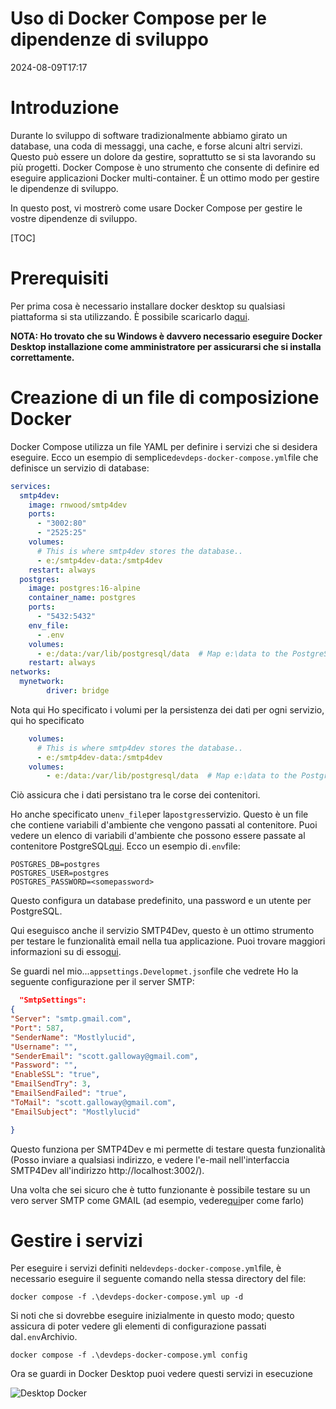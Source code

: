 # Uso di Docker Compose per le dipendenze di sviluppo

<!--category-- Docker -->
<datetime class="hidden">2024-08-09T17:17</datetime>

# Introduzione

Durante lo sviluppo di software tradizionalmente abbiamo girato un database, una coda di messaggi, una cache, e forse alcuni altri servizi. Questo può essere un dolore da gestire, soprattutto se si sta lavorando su più progetti. Docker Compose è uno strumento che consente di definire ed eseguire applicazioni Docker multi-container. È un ottimo modo per gestire le dipendenze di sviluppo.

In questo post, vi mostrerò come usare Docker Compose per gestire le vostre dipendenze di sviluppo.

[TOC]

# Prerequisiti

Per prima cosa è necessario installare docker desktop su qualsiasi piattaforma si sta utilizzando. È possibile scaricarlo da[qui](https://www.docker.com/products/docker-desktop).

**NOTA: Ho trovato che su Windows è davvero necessario eseguire Docker Desktop installazione come amministratore per assicurarsi che si installa correttamente.**

# Creazione di un file di composizione Docker

Docker Compose utilizza un file YAML per definire i servizi che si desidera eseguire. Ecco un esempio di semplice`devdeps-docker-compose.yml`file che definisce un servizio di database:

```yaml
services: 
  smtp4dev:
    image: rnwood/smtp4dev
    ports:
      - "3002:80"
      - "2525:25"
    volumes:
      # This is where smtp4dev stores the database..
      - e:/smtp4dev-data:/smtp4dev
    restart: always
  postgres:
    image: postgres:16-alpine
    container_name: postgres
    ports:
      - "5432:5432"
    env_file:
      - .env
    volumes:
      - e:/data:/var/lib/postgresql/data  # Map e:\data to the PostgreSQL data folder
    restart: always	
networks:
  mynetwork:
        driver: bridge
```

Nota qui Ho specificato i volumi per la persistenza dei dati per ogni servizio, qui ho specificato

```yaml
    volumes:
      # This is where smtp4dev stores the database..
      - e:/smtp4dev-data:/smtp4dev
    volumes:
        - e:/data:/var/lib/postgresql/data  # Map e:\data to the PostgreSQL data folder
```

Ciò assicura che i dati persistano tra le corse dei contenitori.

Ho anche specificato un`env_file`per la`postgres`servizio. Questo è un file che contiene variabili d'ambiente che vengono passati al contenitore.
Puoi vedere un elenco di variabili d'ambiente che possono essere passate al contenitore PostgreSQL[qui](https://www.docker.com/blog/how-to-use-the-postgres-docker-official-image/#1-Environment-variables).
Ecco un esempio di`.env`file:

```shell
POSTGRES_DB=postgres
POSTGRES_USER=postgres
POSTGRES_PASSWORD=<somepassword>
```

Questo configura un database predefinito, una password e un utente per PostgreSQL.

Qui eseguisco anche il servizio SMTP4Dev, questo è un ottimo strumento per testare le funzionalità email nella tua applicazione. Puoi trovare maggiori informazioni su di esso[qui](https://github.com/rnwood/smtp4dev/wiki/Installation#how-to-run-smtp4dev-in-docker).

Se guardi nel mio...`appsettings.Developmet.json`file che vedrete Ho la seguente configurazione per il server SMTP:

```json
  "SmtpSettings":
{
"Server": "smtp.gmail.com",
"Port": 587,
"SenderName": "Mostlylucid",
"Username": "",
"SenderEmail": "scott.galloway@gmail.com",
"Password": "",
"EnableSSL": "true",
"EmailSendTry": 3,
"EmailSendFailed": "true",
"ToMail": "scott.galloway@gmail.com",
"EmailSubject": "Mostlylucid"

}
```

Questo funziona per SMTP4Dev e mi permette di testare questa funzionalità (Posso inviare a qualsiasi indirizzo, e vedere l'e-mail nell'interfaccia SMTP4Dev all'indirizzo http://localhost:3002/).

Una volta che sei sicuro che è tutto funzionante è possibile testare su un vero server SMTP come GMAIL (ad esempio, vedere[qui](addingasyncsendingforemails)per come farlo)

# Gestire i servizi

Per eseguire i servizi definiti nel`devdeps-docker-compose.yml`file, è necessario eseguire il seguente comando nella stessa directory del file:

```shell
docker compose -f .\devdeps-docker-compose.yml up -d
```

Si noti che si dovrebbe eseguire inizialmente in questo modo; questo assicura di poter vedere gli elementi di configurazione passati dal`.env`Archivio.

```shell
docker compose -f .\devdeps-docker-compose.yml config
```

Ora se guardi in Docker Desktop puoi vedere questi servizi in esecuzione

![Desktop Docker](dockerdesktopdev.png)